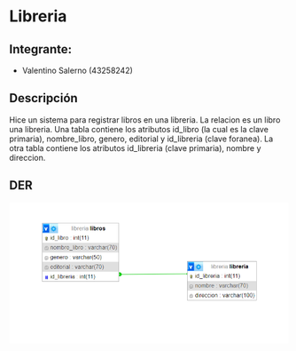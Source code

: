 # Libreria


## Integrante:
 * Valentino Salerno (43258242)

## Descripción

Hice un sistema para registrar libros en una libreria. La relacion es un libro una libreria. Una tabla contiene los atributos id_libro (la cual es la clave primaria), nombre_libro, genero, editorial y id_libreria (clave foranea). La otra tabla contiene los atributos id_libreria (clave primaria), nombre y direccion.

## DER

![Diagrama Entidad Relación](/der.png)
